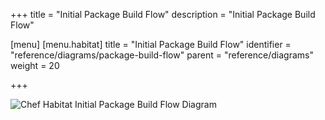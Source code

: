 +++
title = "Initial Package Build Flow"
description = "Initial Package Build Flow"

[menu]
  [menu.habitat]
    title = "Initial Package Build Flow"
    identifier = "reference/diagrams/package-build-flow"
    parent = "reference/diagrams"
    weight = 20

+++

![Chef Habitat Initial Package Build Flow Diagram](/images/infographics/habitat-initial-package-build-flow.png)

